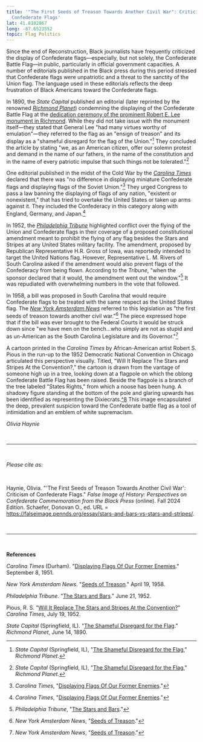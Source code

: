 ```yaml
---
title: '"The First Seeds of Treason Towards Another Civil War": Criticism of
  Confederate Flags'
lat: 41.8182867
long: -87.6523552
topic: Flag Politics
---
```

Since the end of Reconstruction, Black journalists have frequently criticized the display of Confederate flags—especially, but not solely, the Confederate Battle Flag—in public, particularly in official government capacities. A number of editorials published in the Black press during this period stressed that Confederate flags were unpatriotic and a threat to the sanctity of the Union flag. The language used in these editorials reflects the deep frustration of Black Americans toward the Confederate flags.

In 1890, the *State Capital* published an editorial (later reprinted by the renowned *[Richmond Planet](https://www.newspapers.com/paper/richmond-planet/1796/)*) condemning the displaying of the Confederate Battle Flag at the [dedication ceremony of the prominent Robert E. Lee monument in Richmond](https://falseimage.pennds.org/essay/Lee-in-Richmond-Forging-Heavier-Chains). While they did not take issue with the monument itself—they stated that General Lee "had many virtues worthy of emulation"—they referred to the flag as an "ensign of treason" and its display as a "shameful disregard for the flag of the Union."[^1] They concluded the article by stating "we, as an American citizen, offer our solemn protest and demand in the name of our fathers, in the name of the constitution and in the name of every patriotic impulse that such things not be tolerated."[^2]

One editorial published in the midst of the Cold War by the *[Carolina Times](https://www.digitalnc.org/newspapers/carolina-times-durham-nc/)* declared that there was "no difference in displaying miniature Confederate flags and displaying flags of the Soviet Union."[^3] They urged Congress to pass a law banning the displaying of flags of any nation, "existent or nonexistent," that has tried to overtake the United States or taken up arms against it. They included the Confederacy in this category along with England, Germany, and Japan.[^4]

In 1952, the *[Philadelphia Tribune](https://proxy.library.upenn.edu/login?url=https://www.proquest.com/publication/46478?accountid=14707&decadeSelected=2010+-+2019&yearSelected=2010&monthSelected=12&issueNameSelected=02010Y12Y31$23Dec+31,+2010)* highlighted conflict over the flying of the Union and Confederate flags in their coverage of a proposed constitutional amendment meant to prohibit the flying of any flag besides the Stars and Stripes at any United States military facility. The amendment, proposed by Republican Representative H.R. Gross of Iowa, was reportedly intended to target the United Nations flag. However, Representative L. M. Rivers of South Carolina asked if the amendment would also prevent flags of the Confederacy from being flown. According to the *Tribune*, "when the sponsor declared that it would, the amendment went out the window."[^5] It was repudiated with overwhelming numbers in the vote that followed.

In 1958, a bill was proposed in South Carolina that would require Confederate flags to be treated with the same respect as the United States flag. The *[New York Amsterdam News](https://proxy.library.upenn.edu/login?url=https://www.proquest.com/publication/40377?accountid=14707&decadeSelected=1930+-+1939&yearSelected=1938&monthSelected=08&issueNameSelected=01938Y08Y27$23Aug+27,+1938)* referred to this legislation as "the first seeds of treason towards another civil war."[^6] The piece expressed hope that if the bill was ever brought to the Federal Courts it would be struck down since "we have men on the bench...who simply are not as stupid and as un-American as the South Carolina Legislature and its Governor."[^7]

A cartoon printed in the *Carolina Times* by African-American artist Robert S. Pious in the run-up to the 1952 Democratic National Convention in Chicago articulated this perspective visually. Titled, "Will It Replace The Stars and Stripes At the Convention?," the cartoon is drawn from the vantage of someone high up in a tree, looking down at a flagpole on which the oblong Confederate Battle Flag has been raised. Beside the flagpole is a branch of the tree labeled "States Rights," from which a noose has been hung. A shadowy figure standing at the bottom of the pole and glaring upwards has been identified as representing the Dixiecrats.[^8](Pious, "\[Will It Replace The Stars and Stripes At the Convention?](https\://www.digitalnc.org/newspapers/carolina-times-durham-nc/)") This image encapsulated the deep, prevalent suspicion toward the Confederate battle flag as a tool of intimidation and an emblem of white supremacism.

*Olivia Haynie*

<br>

<hr>

<br>

*Please cite as*: 

<br>

Haynie, Olivia. "'The First Seeds of Treason Towards Another Civil War': Criticism of Confederate Flags." *False Image of History: Perspectives on Confederate Commemoration from the Black Press* (online). Fall 2024 Edition. Schaefer, Donovan O., ed. URL = https://falseimage.pennds.org/essay/stars-and-bars-vs-stars-and-stripes/.

<br>

<hr>

<br>

**References**

*Carolina Times* (Durham). "[Displaying Flags Of Our Former Enemies](https://www.digitalnc.org/newspapers/carolina-times-durham-nc/)." September 8, 1951.

*New York Amsterdam News*. "[Seeds of Treason](https://proxy.library.upenn.edu/login?url=https://www.proquest.com/publication/40377?accountid=14707&decadeSelected=1930+-+1939&yearSelected=1938&monthSelected=08&issueNameSelected=01938Y08Y27$23Aug+27,+1938)." April 19, 1958.

*Philadelphia Tribune*. "[The Stars and Bars](https://proxy.library.upenn.edu/login?url=https://www.proquest.com/publication/46478?accountid=14707&decadeSelected=2010+-+2019&yearSelected=2010&monthSelected=12&issueNameSelected=02010Y12Y31$23Dec+31,+2010)." June 21, 1952.

Pious, R. S. "[Will It Replace The Stars and Stripes At the Convention?](https://www.digitalnc.org/newspapers/carolina-times-durham-nc/)" *Carolina Times*, July 19, 1952.

*State Capital* (Springfield, IL). "[The Shameful Disregard for the Flag](https://www.newspapers.com/paper/richmond-planet/1796/)." *Richmond Planet*, June 14, 1890.

[^1]: *State Capital* (Springfield, IL), "[The Shameful Disregard for the Flag](https://www.newspapers.com/paper/richmond-planet/1796/)," *Richmond Planet*.

[^2]: *State Capital* (Springfield, IL), "[The Shameful Disregard for the Flag](https://www.newspapers.com/paper/richmond-planet/1796/)," *Richmond Planet*.

[^3]: *Carolina Times*, "[Displaying Flags Of Our Former Enemies](https://www.digitalnc.org/newspapers/carolina-times-durham-nc/)."

[^4]: *Carolina Times*, "[Displaying Flags Of Our Former Enemies](https://www.digitalnc.org/newspapers/carolina-times-durham-nc/)."

[^5]: *Philadelphia Tribune*, "[The Stars and Bars](https://proxy.library.upenn.edu/login?url=https://www.proquest.com/publication/46478?accountid=14707&decadeSelected=2010+-+2019&yearSelected=2010&monthSelected=12&issueNameSelected=02010Y12Y31$23Dec+31,+2010)."

[^6]: *New York Amsterdam News*, "[Seeds of Treason](https://proxy.library.upenn.edu/login?url=https://www.proquest.com/publication/40377?accountid=14707&decadeSelected=1930+-+1939&yearSelected=1938&monthSelected=08&issueNameSelected=01938Y08Y27$23Aug+27,+1938)."

[^7]: *New York Amsterdam News*, "[Seeds of Treason](https://proxy.library.upenn.edu/login?url=https://www.proquest.com/publication/40377?accountid=14707&decadeSelected=1930+-+1939&yearSelected=1938&monthSelected=08&issueNameSelected=01938Y08Y27$23Aug+27,+1938)."
